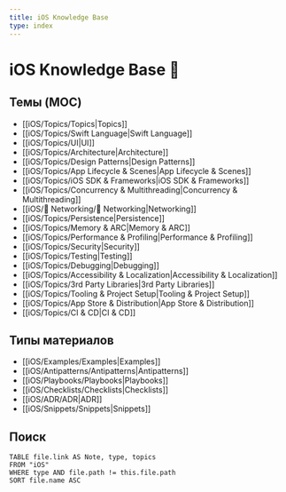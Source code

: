 ```yaml
---
title: iOS Knowledge Base
type: index
---
```


# iOS Knowledge Base 📱

## Темы (MOC)
- [[iOS/Topics/Topics|Topics]]
- [[iOS/Topics/Swift Language|Swift Language]]
- [[iOS/Topics/UI|UI]]
- [[iOS/Topics/Architecture|Architecture]]
- [[iOS/Topics/Design Patterns|Design Patterns]]
- [[iOS/Topics/App Lifecycle & Scenes|App Lifecycle & Scenes]]
- [[iOS/Topics/iOS SDK & Frameworks|iOS SDK & Frameworks]]
- [[iOS/Topics/Concurrency & Multithreading|Concurrency & Multithreading]]
- [[iOS/🛜 Networking/🛜 Networking|Networking]]
- [[iOS/Topics/Persistence|Persistence]]
- [[iOS/Topics/Memory & ARC|Memory & ARC]]
- [[iOS/Topics/Performance & Profiling|Performance & Profiling]]
- [[iOS/Topics/Security|Security]]
- [[iOS/Topics/Testing|Testing]]
- [[iOS/Topics/Debugging|Debugging]]
- [[iOS/Topics/Accessibility & Localization|Accessibility & Localization]]
- [[iOS/Topics/3rd Party Libraries|3rd Party Libraries]]
- [[iOS/Topics/Tooling & Project Setup|Tooling & Project Setup]]
- [[iOS/Topics/App Store & Distribution|App Store & Distribution]]
- [[iOS/Topics/CI & CD|CI & CD]]

## Типы материалов
- [[iOS/Examples/Examples|Examples]]
- [[iOS/Antipatterns/Antipatterns|Antipatterns]]
- [[iOS/Playbooks/Playbooks|Playbooks]]
- [[iOS/Checklists/Checklists|Checklists]]
- [[iOS/ADR/ADR|ADR]]
- [[iOS/Snippets/Snippets|Snippets]]

## Поиск
```dataview
TABLE file.link AS Note, type, topics
FROM "iOS"
WHERE type AND file.path != this.file.path
SORT file.name ASC
```
